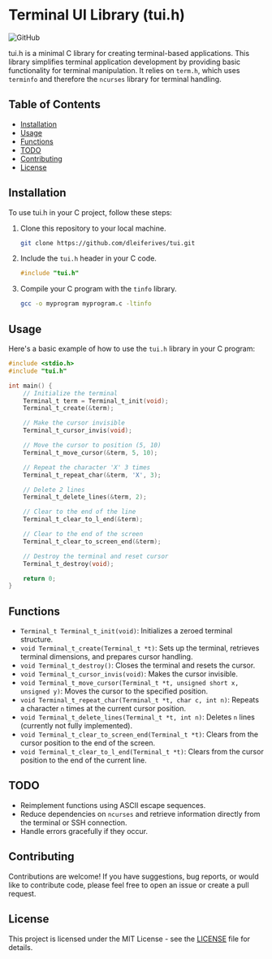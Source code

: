 # Terminal UI Library (tui.h)

![GitHub](https://img.shields.io/github/license/dleiferives/tui)

tui.h is a minimal C library for creating terminal-based applications. This library simplifies terminal application development by providing basic functionality for terminal manipulation. It relies on `term.h`, which uses `terminfo` and therefore the  `ncurses` library for terminal handling.

## Table of Contents

- [Installation](#installation)
- [Usage](#usage)
- [Functions](#functions)
- [TODO](#todo)
- [Contributing](#contributing)
- [License](#license)

## Installation

To use tui.h in your C project, follow these steps:

1. Clone this repository to your local machine.

   ```bash
   git clone https://github.com/dleiferives/tui.git
   ```

2. Include the `tui.h` header in your C code.

   ```c
   #include "tui.h"
   ```

3. Compile your C program with the `tinfo` library.

   ```bash
   gcc -o myprogram myprogram.c -ltinfo
   ```

## Usage

Here's a basic example of how to use the `tui.h` library in your C program:

```c
#include <stdio.h>
#include "tui.h"

int main() {
    // Initialize the terminal
    Terminal_t term = Terminal_t_init(void);
    Terminal_t_create(&term);

    // Make the cursor invisible
    Terminal_t_cursor_invis(void);

    // Move the cursor to position (5, 10)
    Terminal_t_move_cursor(&term, 5, 10);

    // Repeat the character 'X' 3 times
    Terminal_t_repeat_char(&term, 'X', 3);

    // Delete 2 lines
    Terminal_t_delete_lines(&term, 2);

    // Clear to the end of the line
    Terminal_t_clear_to_l_end(&term);

    // Clear to the end of the screen
    Terminal_t_clear_to_screen_end(&term);

    // Destroy the terminal and reset cursor
    Terminal_t_destroy(void);

    return 0;
}
```

## Functions

- `Terminal_t Terminal_t_init(void)`: Initializes a zeroed terminal structure.
- `void Terminal_t_create(Terminal_t *t)`: Sets up the terminal, retrieves terminal dimensions, and prepares cursor handling.
- `void Terminal_t_destroy()`: Closes the terminal and resets the cursor.
- `void Terminal_t_cursor_invis(void)`: Makes the cursor invisible.
- `void Terminal_t_move_cursor(Terminal_t *t, unsigned short x, unsigned y)`: Moves the cursor to the specified position.
- `void Terminal_t_repeat_char(Terminal_t *t, char c, int n)`: Repeats a character `n` times at the current cursor position.
- `void Terminal_t_delete_lines(Terminal_t *t, int n)`: Deletes `n` lines (currently not fully implemented).
- `void Terminal_t_clear_to_screen_end(Terminal_t *t)`: Clears from the cursor position to the end of the screen.
- `void Terminal_t_clear_to_l_end(Terminal_t *t)`: Clears from the cursor position to the end of the current line.

## TODO

- Reimplement functions using ASCII escape sequences.
- Reduce dependencies on `ncurses` and retrieve information directly from the terminal or SSH connection.
- Handle errors gracefully if they occur.

## Contributing

Contributions are welcome! If you have suggestions, bug reports, or would like to contribute code, please feel free to open an issue or create a pull request.

## License

This project is licensed under the MIT License - see the [LICENSE](LICENSE) file for details.
